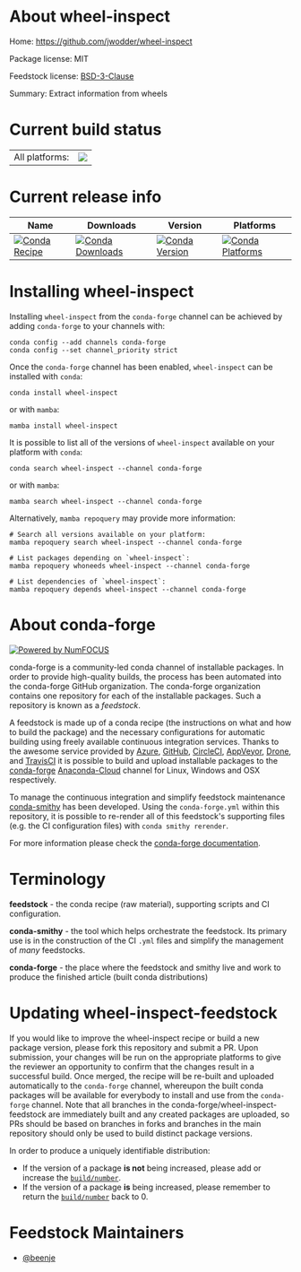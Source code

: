 About wheel-inspect
===================

Home: https://github.com/jwodder/wheel-inspect

Package license: MIT

Feedstock license: [BSD-3-Clause](https://github.com/conda-forge/wheel-inspect-feedstock/blob/main/LICENSE.txt)

Summary: Extract information from wheels

Current build status
====================


<table><tr><td>All platforms:</td>
    <td>
      <a href="https://dev.azure.com/conda-forge/feedstock-builds/_build/latest?definitionId=15593&branchName=main">
        <img src="https://dev.azure.com/conda-forge/feedstock-builds/_apis/build/status/wheel-inspect-feedstock?branchName=main">
      </a>
    </td>
  </tr>
</table>

Current release info
====================

| Name | Downloads | Version | Platforms |
| --- | --- | --- | --- |
| [![Conda Recipe](https://img.shields.io/badge/recipe-wheel--inspect-green.svg)](https://anaconda.org/conda-forge/wheel-inspect) | [![Conda Downloads](https://img.shields.io/conda/dn/conda-forge/wheel-inspect.svg)](https://anaconda.org/conda-forge/wheel-inspect) | [![Conda Version](https://img.shields.io/conda/vn/conda-forge/wheel-inspect.svg)](https://anaconda.org/conda-forge/wheel-inspect) | [![Conda Platforms](https://img.shields.io/conda/pn/conda-forge/wheel-inspect.svg)](https://anaconda.org/conda-forge/wheel-inspect) |

Installing wheel-inspect
========================

Installing `wheel-inspect` from the `conda-forge` channel can be achieved by adding `conda-forge` to your channels with:

```
conda config --add channels conda-forge
conda config --set channel_priority strict
```

Once the `conda-forge` channel has been enabled, `wheel-inspect` can be installed with `conda`:

```
conda install wheel-inspect
```

or with `mamba`:

```
mamba install wheel-inspect
```

It is possible to list all of the versions of `wheel-inspect` available on your platform with `conda`:

```
conda search wheel-inspect --channel conda-forge
```

or with `mamba`:

```
mamba search wheel-inspect --channel conda-forge
```

Alternatively, `mamba repoquery` may provide more information:

```
# Search all versions available on your platform:
mamba repoquery search wheel-inspect --channel conda-forge

# List packages depending on `wheel-inspect`:
mamba repoquery whoneeds wheel-inspect --channel conda-forge

# List dependencies of `wheel-inspect`:
mamba repoquery depends wheel-inspect --channel conda-forge
```


About conda-forge
=================

[![Powered by
NumFOCUS](https://img.shields.io/badge/powered%20by-NumFOCUS-orange.svg?style=flat&colorA=E1523D&colorB=007D8A)](https://numfocus.org)

conda-forge is a community-led conda channel of installable packages.
In order to provide high-quality builds, the process has been automated into the
conda-forge GitHub organization. The conda-forge organization contains one repository
for each of the installable packages. Such a repository is known as a *feedstock*.

A feedstock is made up of a conda recipe (the instructions on what and how to build
the package) and the necessary configurations for automatic building using freely
available continuous integration services. Thanks to the awesome service provided by
[Azure](https://azure.microsoft.com/en-us/services/devops/), [GitHub](https://github.com/),
[CircleCI](https://circleci.com/), [AppVeyor](https://www.appveyor.com/),
[Drone](https://cloud.drone.io/welcome), and [TravisCI](https://travis-ci.com/)
it is possible to build and upload installable packages to the
[conda-forge](https://anaconda.org/conda-forge) [Anaconda-Cloud](https://anaconda.org/)
channel for Linux, Windows and OSX respectively.

To manage the continuous integration and simplify feedstock maintenance
[conda-smithy](https://github.com/conda-forge/conda-smithy) has been developed.
Using the ``conda-forge.yml`` within this repository, it is possible to re-render all of
this feedstock's supporting files (e.g. the CI configuration files) with ``conda smithy rerender``.

For more information please check the [conda-forge documentation](https://conda-forge.org/docs/).

Terminology
===========

**feedstock** - the conda recipe (raw material), supporting scripts and CI configuration.

**conda-smithy** - the tool which helps orchestrate the feedstock.
                   Its primary use is in the construction of the CI ``.yml`` files
                   and simplify the management of *many* feedstocks.

**conda-forge** - the place where the feedstock and smithy live and work to
                  produce the finished article (built conda distributions)


Updating wheel-inspect-feedstock
================================

If you would like to improve the wheel-inspect recipe or build a new
package version, please fork this repository and submit a PR. Upon submission,
your changes will be run on the appropriate platforms to give the reviewer an
opportunity to confirm that the changes result in a successful build. Once
merged, the recipe will be re-built and uploaded automatically to the
`conda-forge` channel, whereupon the built conda packages will be available for
everybody to install and use from the `conda-forge` channel.
Note that all branches in the conda-forge/wheel-inspect-feedstock are
immediately built and any created packages are uploaded, so PRs should be based
on branches in forks and branches in the main repository should only be used to
build distinct package versions.

In order to produce a uniquely identifiable distribution:
 * If the version of a package **is not** being increased, please add or increase
   the [``build/number``](https://docs.conda.io/projects/conda-build/en/latest/resources/define-metadata.html#build-number-and-string).
 * If the version of a package **is** being increased, please remember to return
   the [``build/number``](https://docs.conda.io/projects/conda-build/en/latest/resources/define-metadata.html#build-number-and-string)
   back to 0.

Feedstock Maintainers
=====================

* [@beenje](https://github.com/beenje/)


